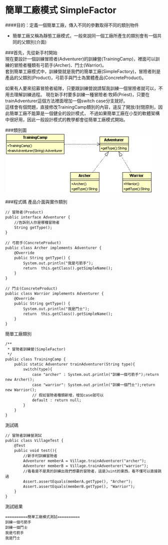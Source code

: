 # 簡單工廠模式 SimpleFactor

####目的：定義一個簡單工廠，傳入不同的參數取得不同的類別物件 
* 簡單工廠又稱為靜態工廠模式，一般來說同一個工廠所產生的類別會有一個共同的父類別(介面)
   
###首先，先從新手村開始  
現在要設計一個訓練冒險者(Adventurer)的訓練營(TrainingCamp)，裡面可以訓練的冒險者種類有弓箭手(Archer)、鬥士(Warrior)。  
套到簡單工廠模式中，訓練營就是我們的簡單工廠(SimpleFactory)，冒險者則是產品的父類別(Product)，弓箭手與鬥士為實體產品(ConcreteProduct)。  

如果有人要來招募冒險者組隊，只要跟訓練營說請幫我訓練一個冒險者就可以，不用去理解訓練過程。
現在新手村要多訓練一種冒險者:牧師(Priest)，只要在trainAdventurer這個方法裡面增加一個switch case分支就好。  
這樣會有個問題，直接修改TrainingCamp類別的內容，違反了開放/封閉原則，因此簡單工廠不能算是一個健全的設計模式，
不過如果簡單工廠在小型的軟體架構中很好用，因此一般設計模式的教學都會從簡單工廠模式開始。

###類別圖  
![SimpleFactor Class Diagram](image/simpleFactory.gif)  

###程式碼
產品介面與實作類別  
```
// 冒險者(Product)
public interface Adventurer {
	//告訴別人你是哪種冒險者
	String getType();
}

// 弓箭手(ConcreteProduct)
public class Archer implements Adventurer {
	@Override
	public String getType() {
		System.out.println("我是弓箭手");
		return  this.getClass().getSimpleName();
	}
}

// 鬥士(ConcreteProduct)
public class Warrior implements Adventurer {
	@Override
	public String getType() {
		System.out.println("我是鬥士");	
		return  this.getClass().getSimpleName();
	}
}	

```  

簡單工廠類別  
```  
/**
 * 冒險者訓練營(SimpleFactor)
 */
public class TrainingCamp {
	public static Adventurer trainAdventurer(String type){
		switch(type){
			case "archer" : System.out.println("訓練一個弓箭手");return new Archer(); 
			case "warrior": System.out.println("訓練一個鬥士");return new Warrior();
			// 假如冒險者種類新增，增加case就可以
			default : return null;
		}
	}
}  
```  
  
測試碼  
```
// 冒險者訓練營測試
public class VillageTest {
	@Test
	public void test(){
		//新手村訓練冒險者
		Adventurer memberA = Village.trainAdventurer("archer");
		Adventurer memberB = Village.trainAdventurer("warrior");
		//看看是不是真的訓練出我們想要的冒險者，這是Juint的東西，看不懂可以直接跳過
		Assert.assertEquals(memberA.getType(), "Archer");
		Assert.assertEquals(memberB.getType(), "Warrior");
	}
}

```

測試結果
```
==========簡單工廠模式測試==========
訓練一個弓箭手
訓練一個鬥士
我是弓箭手
我是鬥士
```

 
  
